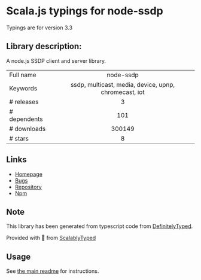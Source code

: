 
# Scala.js typings for node-ssdp

Typings are for version 3.3

## Library description:
A node.js SSDP client and server library.

|                    |                 |
| ------------------ | :-------------: |
| Full name          | node-ssdp |
| Keywords           | ssdp, multicast, media, device, upnp, chromecast, iot |
| # releases         | 3 |
| # dependents       | 101 |
| # downloads        | 300149 |
| # stars            | 8 |

## Links
- [Homepage](https://github.com/diversario/node-ssdp#readme)
- [Bugs](https://github.com/diversario/node-ssdp/issues)
- [Repository](https://github.com/diversario/node-ssdp)
- [Npm](https://www.npmjs.com/package/node-ssdp)
    


## Note
This library has been generated from typescript code from [DefinitelyTyped](https://definitelytyped.org).

Provided with :purple_heart: from [ScalablyTyped](https://github.com/oyvindberg/ScalablyTyped)

## Usage
See [the main readme](../../readme.md) for instructions.


